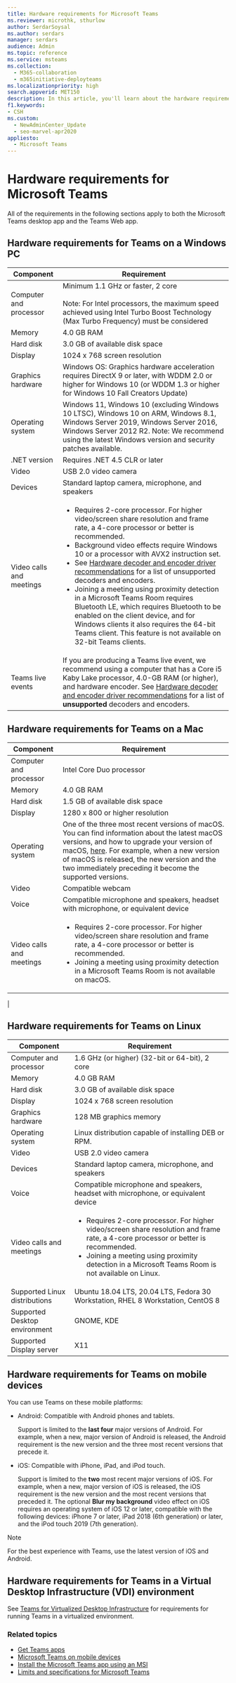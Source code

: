```yaml
---
title: Hardware requirements for Microsoft Teams
ms.reviewer: microthk, sthurlow
author: SerdarSoysal
ms.author: serdars
manager: serdars
audience: Admin
ms.topic: reference
ms.service: msteams
ms.collection: 
  - M365-collaboration
  - m365initiative-deployteams
ms.localizationpriority: high
search.appverid: MET150
description: In this article, you'll learn about the hardware requirements needed to install and run Microsoft Teams.
f1.keywords:
- CSH
ms.custom: 
  - NewAdminCenter_Update
  - seo-marvel-apr2020
appliesto: 
  - Microsoft Teams
---
```


# Hardware requirements for Microsoft Teams

All of the requirements in the following sections apply to both the Microsoft Teams desktop app and the Teams Web app.

## Hardware requirements for Teams on a Windows PC

| Component | Requirement |
|---------|---------|
|Computer and processor    | Minimum 1.1 GHz or faster, 2 core<br><br>Note: For Intel processors, the maximum speed achieved using Intel Turbo Boost Technology (Max Turbo Frequency) must be considered         |
|Memory     |  4.0 GB RAM |
|Hard disk    | 3.0 GB of available disk space        |
|Display    |   1024 x 768 screen resolution |
|Graphics hardware |  Windows OS: Graphics hardware acceleration requires DirectX 9 or later, with WDDM 2.0 or higher for Windows 10 (or WDDM 1.3 or higher for Windows 10 Fall Creators Update)
|Operating system  |    Windows 11, Windows 10 (excluding Windows 10 LTSC), Windows 10 on ARM, Windows 8.1, Windows Server 2019, Windows Server 2016, Windows Server 2012 R2. Note: We recommend using the latest Windows version and security patches available.|
|.NET version    |  Requires .NET 4.5 CLR or later       |
|Video    |  USB 2.0 video camera       |
|Devices    |   Standard laptop camera, microphone, and speakers    |
|Video calls and meetings|<ul><li>Requires 2-core processor. For higher video/screen share resolution and frame rate, a 4-core processor or better is recommended.</li> <li>Background video effects require Windows 10 or a processor with AVX2 instruction set.</li> <li>See [Hardware decoder and encoder driver recommendations](hardware-decoders-and-encoders.md) for a list of unsupported decoders and encoders.</li><li>Joining a meeting using proximity detection in a Microsoft Teams Room requires Bluetooth LE, which requires Bluetooth to be enabled on the client device, and for Windows clients it also requires the 64-bit Teams client. This feature is not available on 32-bit Teams clients.</li></ul> |
|Teams live events | If you are producing a Teams live event, we recommend using a computer that has a Core i5 Kaby Lake processor, 4.0-GB RAM (or higher), and hardware encoder. See [Hardware decoder and encoder driver recommendations](hardware-decoders-and-encoders.md) for a list of **unsupported** decoders and encoders. |

## Hardware requirements for Teams on a Mac

| Component | Requirement |
|---------|---------|
|Computer and processor    | Intel Core Duo processor |
|Memory     |   4.0 GB RAM|
|Hard disk    |   1.5 GB of available disk space      |
|Display    | 1280 x 800 or higher resolution    |
|Operating system  |    One of the three most recent versions of macOS. You can find information about the latest macOS versions, and how to upgrade your version of macOS, [here](https://support.apple.com/en-us/HT201260). For example, when a new version of macOS is released, the new version and the two immediately preceding it become the supported versions.      |
|Video  |    Compatible webcam     |
|Voice    |  Compatible microphone and speakers, headset with microphone, or equivalent device       |
|Video calls and meetings | <ul><li>Requires 2-core processor. For higher video/screen share resolution and frame rate, a 4-core processor or better is recommended. </li><li>Joining a meeting using proximity detection in a Microsoft Teams Room is not available on macOS.</li></ul>
|

## Hardware requirements for Teams on Linux

| Component | Requirement |
|---------|---------|
|Computer and processor    | 1.6 GHz (or higher) (32-bit or 64-bit), 2 core        |
|Memory     |    4.0 GB RAM |
|Hard disk    | 3.0 GB of available disk space        |
|Display    |   1024 x 768 screen resolution |
|Graphics hardware |  128 MB graphics memory
|Operating system  | Linux distribution capable of installing DEB or RPM. |
|Video    |  USB 2.0 video camera       |
|Devices    |   Standard laptop camera, microphone, and speakers    |
|Voice    |  Compatible microphone and speakers, headset with microphone, or equivalent device       |
|Video calls and meetings | <ul><li>Requires 2-core processor. For higher video/screen share resolution and frame rate, a 4-core processor or better is recommended.</li><li>Joining a meeting using proximity detection in a Microsoft Teams Room is not available on Linux.</li></ul>
|Supported Linux distributions | Ubuntu 18.04 LTS, 20.04 LTS, Fedora 30 Workstation, RHEL 8 Workstation, CentOS 8       |
|Supported Desktop environment | GNOME, KDE       |
|Supported Display server | X11       |

## Hardware requirements for Teams on mobile devices

You can use Teams on these mobile platforms:

- Android: Compatible with Android phones and tablets.

  Support is limited to the **last four** major versions of Android. For example, when a new, major version of Android is released, the Android requirement is the new version and the three most recent versions that precede it.

- iOS: Compatible with iPhone, iPad, and iPod touch.

  Support is limited to the **two** most recent major versions of iOS. For example, when a new, major version of iOS is released, the iOS requirement is the new version and the most recent versions that preceded it. The optional **Blur my background** video effect on iOS requires an operating system of iOS 12 or later, compatible with the following devices: iPhone 7 or later, iPad 2018 (6th generation) or later, and the iPod touch 2019 (7th generation).

> [!Note]
> For the best experience with Teams, use the latest version of iOS and Android.

## Hardware requirements for Teams in a Virtual Desktop Infrastructure (VDI) environment

See [Teams for Virtualized Desktop Infrastructure](teams-for-vdi.md) for requirements for running Teams in a virtualized environment.

### Related topics

- [Get Teams apps](get-clients.md)
- [Microsoft Teams on mobile devices](https://support.microsoft.com/office/set-up-your-teams-mobile-apps-1ba8dce3-1122-47f4-8db6-00a4f93117e8)
- [Install the Microsoft Teams app using an MSI](msi-deployment.md)
- [Limits and specifications for Microsoft Teams](limits-specifications-teams.md)
